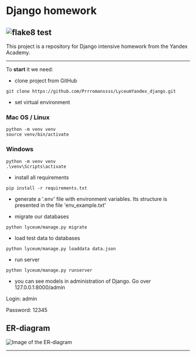 # Django homework


## ![flake8 test](https://github.com/Prrromanssss/LyceumYandex_django/actions/workflows/python-package.yml/badge.svg)


This project is a repository for Django intensive homework from the Yandex Academy.

***
To __start__ it we need:
* clone project from GitHub
```commandline
git clone https://github.com/Prrromanssss/LyceumYandex_django.git
```
* set virtual environment
### Mac OS / Linux
```commandline
python -m venv venv
source venv/bin/activate
```
### Windows
```commandline
python -m venv venv
.\venv\Scripts\activate
```


* install all requirements
```commandline
pip install -r requirements.txt
```
* generate a '.env' file with environment variables. Its structure is presented in the file 'env_example.txt'

* migrate our databases
```commandline
python lyceum/manage.py migrate
```

* load test data to databases
```commandline
python lyceum/manage.py loaddata data.json
```

* run server
```commandline
python lyceum/manage.py runserver
```

* you can see models in administration of Django. Go over 127.0.0.1:8000/admin

Login: admin

Password: 12345




## ER-diagram
![Image of the ER-diagram](https://github.com/Prrromanssss/LyceumYandex_django/raw/main/media/ER-diagram.png)

***
